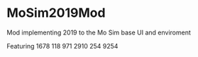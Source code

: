 # MoSim2019Mod
Mod implementing 2019 to the Mo Sim base UI and enviroment

Featuring
1678
118
971
2910
254
9254
